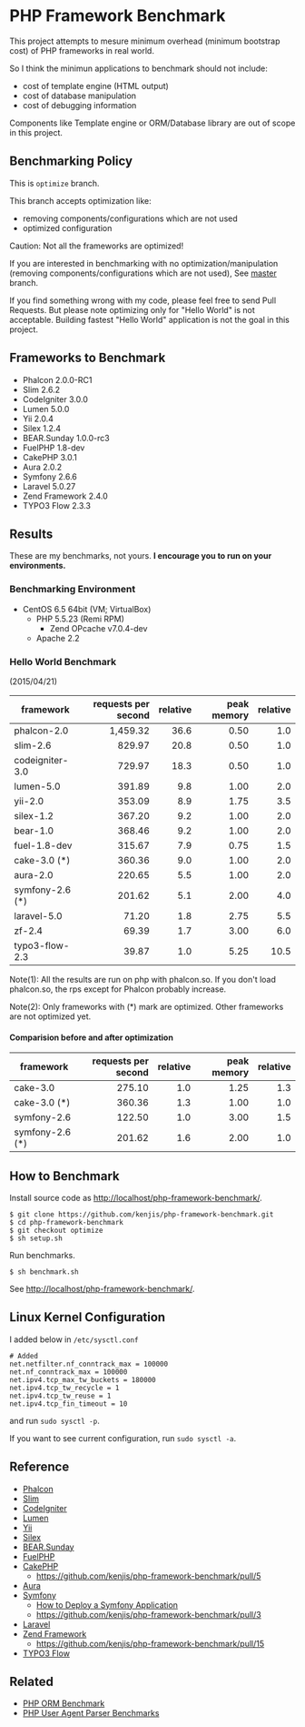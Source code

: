 # PHP Framework Benchmark

This project attempts to mesure minimum overhead (minimum bootstrap cost) of PHP frameworks in real world.

So I think the minimun applications to benchmark should not include:

* cost of template engine (HTML output)
* cost of database manipulation
* cost of debugging information

Components like Template engine or ORM/Database library are out of scope in this project.

## Benchmarking Policy

This is `optimize` branch.

This branch accepts optimization like:

* removing components/configurations which are not used
* optimized configuration

Caution: Not all the frameworks are optimized!

If you are interested in benchmarking with no optimization/manipulation (removing components/configurations which are not used), See [master](https://github.com/kenjis/php-framework-benchmark/) branch.

If you find something wrong with my code, please feel free to send Pull Requests. But please note optimizing only for "Hello World" is not acceptable. Building fastest "Hello World" application is not the goal in this project.

## Frameworks to Benchmark

* Phalcon 2.0.0-RC1
* Slim 2.6.2
* CodeIgniter 3.0.0
* Lumen 5.0.0
* Yii 2.0.4
* Silex 1.2.4
* BEAR.Sunday 1.0.0-rc3
* FuelPHP 1.8-dev
* CakePHP 3.0.1
* Aura 2.0.2
* Symfony 2.6.6
* Laravel 5.0.27
* Zend Framework 2.4.0
* TYPO3 Flow 2.3.3

## Results

These are my benchmarks, not yours. **I encourage you to run on your environments.**

### Benchmarking Environment

* CentOS 6.5 64bit (VM; VirtualBox)
  * PHP 5.5.23 (Remi RPM)
    * Zend OPcache v7.0.4-dev
  * Apache 2.2

### Hello World Benchmark

(2015/04/21)

|framework          |requests per second|relative|peak memory|relative|
|-------------------|------------------:|-------:|----------:|-------:|
|phalcon-2.0        |           1,459.32|    36.6|       0.50|     1.0|
|slim-2.6           |             829.97|    20.8|       0.50|     1.0|
|codeigniter-3.0    |             729.97|    18.3|       0.50|     1.0|
|lumen-5.0          |             391.89|     9.8|       1.00|     2.0|
|yii-2.0            |             353.09|     8.9|       1.75|     3.5|
|silex-1.2          |             367.20|     9.2|       1.00|     2.0|
|bear-1.0           |             368.46|     9.2|       1.00|     2.0|
|fuel-1.8-dev       |             315.67|     7.9|       0.75|     1.5|
|cake-3.0       (*) |             360.36|     9.0|       1.00|     2.0|
|aura-2.0           |             220.65|     5.5|       1.00|     2.0|
|symfony-2.6    (*) |             201.62|     5.1|       2.00|     4.0|
|laravel-5.0        |              71.20|     1.8|       2.75|     5.5|
|zf-2.4             |              69.39|     1.7|       3.00|     6.0|
|typo3-flow-2.3     |              39.87|     1.0|       5.25|    10.5|

Note(1): All the results are run on php with phalcon.so. If you don't load phalcon.so, the rps except for Phalcon probably increase.

Note(2): Only frameworks with (*) mark are optimized. Other frameworks are not optimized yet.

#### Comparision before and after optimization

|framework          |requests per second|relative|peak memory|relative|
|-------------------|------------------:|-------:|----------:|-------:|
|cake-3.0           |             275.10|     1.0|       1.25|     1.3|
|cake-3.0 (*)       |             360.36|     1.3|       1.00|     1.0|
|symfony-2.6        |             122.50|     1.0|       3.00|     1.5|
|symfony-2.6 (*)    |             201.62|     1.6|       2.00|     1.0|

## How to Benchmark

Install source code as <http://localhost/php-framework-benchmark/>.

~~~
$ git clone https://github.com/kenjis/php-framework-benchmark.git
$ cd php-framework-benchmark
$ git checkout optimize
$ sh setup.sh
~~~

Run benchmarks.

~~~
$ sh benchmark.sh
~~~

See <http://localhost/php-framework-benchmark/>.

## Linux Kernel Configuration

I added below in `/etc/sysctl.conf`

~~~
# Added
net.netfilter.nf_conntrack_max = 100000
net.nf_conntrack_max = 100000
net.ipv4.tcp_max_tw_buckets = 180000
net.ipv4.tcp_tw_recycle = 1
net.ipv4.tcp_tw_reuse = 1
net.ipv4.tcp_fin_timeout = 10
~~~

and run `sudo sysctl -p`.

If you want to see current configuration, run `sudo sysctl -a`.

## Reference

* [Phalcon](http://phalconphp.com/)
* [Slim](http://www.slimframework.com/)
* [CodeIgniter](http://www.codeigniter.com/)
* [Lumen](http://lumen.laravel.com/)
* [Yii](http://www.yiiframework.com/)
* [Silex](http://silex.sensiolabs.org/)
* [BEAR.Sunday](https://bearsunday.github.io/)
* [FuelPHP](http://fuelphp.com/)
* [CakePHP](http://cakephp.org/)
  * https://github.com/kenjis/php-framework-benchmark/pull/5
* [Aura](http://auraphp.com/)
* [Symfony](http://symfony.com/)
  * [How to Deploy a Symfony Application](http://symfony.com/doc/current/cookbook/deployment/tools.html)
  * https://github.com/kenjis/php-framework-benchmark/pull/3
* [Laravel](http://laravel.com/)
* [Zend Framework](http://framework.zend.com/)
  * https://github.com/kenjis/php-framework-benchmark/pull/15
* [TYPO3 Flow](http://flow.typo3.org/)

## Related

* [PHP ORM Benchmark](https://github.com/kenjis/php-orm-benchmark)
* [PHP User Agent Parser Benchmarks](https://github.com/kenjis/user-agent-parser-benchmarks)
